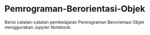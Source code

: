 # Pemrograman-Berorientasi-Objek
Berisi catatan-catatan pembelajaran Pemrograman Berorientasi Objek menggunakan Jupyter Notebook.

